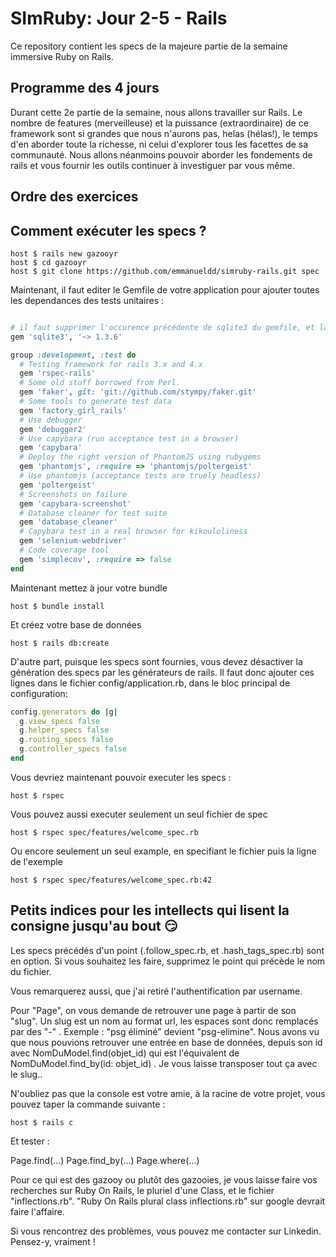 SImRuby: Jour 2-5 - Rails
=========================

Ce repository contient les specs de la majeure partie de la semaine
immersive Ruby on Rails.

Programme des 4 jours
---------------------

Durant cette 2e partie de la semaine, nous allons travailler sur
Rails. Le nombre de features (merveilleuse) et la puissance
(extraordinaire) de ce framework sont si grandes que nous n'aurons
pas, helas (hélas!), le temps d'en aborder toute la richesse, ni celui
d'explorer tous les facettes de sa communauté. Nous allons néanmoins
pouvoir aborder les fondements de rails et vous fournir les outils
continuer à investiguer par vous même.

Ordre des exercices
-------------------


Comment exécuter les specs ?
----------------------------

    host $ rails new gazooyr
    host $ cd gazooyr
    host $ git clone https://github.com/emmanueldd/simruby-rails.git spec

Maintenant, il faut editer le Gemfile de votre application pour
ajouter toutes les dependances des tests unitaires :

```ruby

# il faut supprimer l'occurence précédente de sqlite3 du gemfile, et la modifier comme suit :
gem 'sqlite3', '~> 1.3.6'

group :development, :test do
  # Testing framework for rails 3.x and 4.x
  gem 'rspec-rails'
  # Some old stuff borrowed from Perl.
  gem 'faker', git: 'git://github.com/stympy/faker.git'
  # Some tools to generate test data
  gem 'factory_girl_rails'
  # Use debugger
  gem 'debugger2'
  # Use capybara (run acceptance test in a browser)
  gem 'capybara'
  # Deploy the right version of PhantomJS using rubygems
  gem 'phantomjs', :require => 'phantomjs/poltergeist'
  # Use phantomjs (acceptance tests are truely headless)
  gem 'poltergeist'
  # Screenshots on failure
  gem 'capybara-screenshot'
  # Database cleaner for test suite
  gem 'database_cleaner'
  # Capybara test in a real browser for kikouloliness
  gem 'selenium-webdriver'
  # Code coverage tool
  gem 'simplecov', :require => false
end
```

Maintenant mettez à jour votre bundle

    host $ bundle install

Et créez votre base de données

    host $ rails db:create


D'autre part, puisque les specs sont fournies, vous devez désactiver
la génération des specs par les générateurs de rails. Il faut donc
ajouter ces lignes dans le fichier config/application.rb, dans le bloc
principal de configuration:

```ruby
config.generators do |g|
  g.view_specs false
  g.helper_specs false
  g.routing_specs false
  g.controller_specs false
end
```

Vous devriez maintenant pouvoir executer les specs :

    host $ rspec

Vous pouvez aussi executer seulement un seul fichier de spec

    host $ rspec spec/features/welcome_spec.rb

Ou encore seulement un seul example, en specifiant le fichier puis la
ligne de l'exemple

    host $ rspec spec/features/welcome_spec.rb:42


Petits indices pour les intellects qui lisent la consigne jusqu'au bout 😏
----------------------------
Les specs précédés d'un point (.follow_spec.rb, et .hash_tags_spec.rb) sont en option. Si vous souhaitez les faire, supprimez le point qui précède le nom du fichier.

Vous remarquerez aussi, que j'ai retiré l'authentification par username.

Pour "Page", on vous demande de retrouver une page à partir de son "slug".
Un slug est un nom au format url, les espaces sont donc remplacés par des "-" .
Exemple : "psg éliminé" devient "psg-elimine".
Nous avons vu que nous pouvions retrouver une entrée en base de données, depuis son id avec NomDuModel.find(objet_id) qui est l'équivalent de NomDuModel.find_by(id: objet_id) . Je vous laisse transposer tout ça avec le slug..

N'oubliez pas que la console est votre amie, à la racine de votre projet, vous pouvez taper la commande suivante :

    host $ rails c

Et tester  :

Page.find(...)
Page.find_by(...)
Page.where(...)

Pour ce qui est des gazooy ou plutôt des gazooies, je vous laisse faire vos recherches sur Ruby On Rails, le pluriel d'une Class, et le fichier "inflections.rb". "Ruby On Rails plural class inflections.rb" sur google devrait faire l'affaire.

Si vous rencontrez des problèmes, vous pouvez me contacter sur Linkedin. Pensez-y, vraiment !
